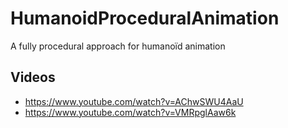 # HumanoidProceduralAnimation
A fully procedural approach for humanoïd animation

## Videos
- https://www.youtube.com/watch?v=AChwSWU4AaU
- https://www.youtube.com/watch?v=VMRpglAaw6k
